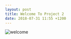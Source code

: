 ```yaml
---
layout: post
title: Welcome To Project 2
date: 2018-07-31 11:55 +1200
---
```


<img src="{{ 'assets/images/Project2/welcome.jpg' | relative_url }}" alt="welcome" />

